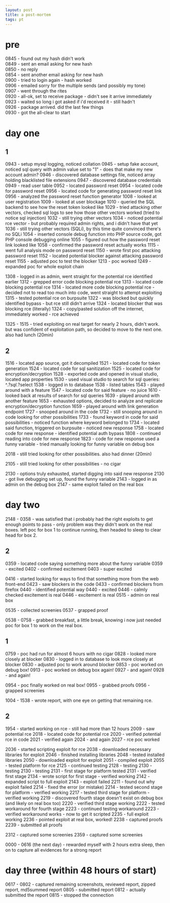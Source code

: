 ```yaml
---
layout: post
title: a post-mortem
tags: pt
---
```


# pre
0845 - found out my hash didn't work    
0849 - sent an email asking for new hash    
0850 - no reply    
0854 - sent another email asking for new hash    
0900 - tried to login again - hash worked    
0906 - emailed sorry for the multiple sends (and possibly my tone)    
0907 - went through the rites    
0920 - all-ok, set to receive package - didn't see it arrive immediately    
0923 - waited so long i got asked if i'd received it - still hadn't    
0926 - package arrived. did the last few things    
0930 - got the all-clear to start    

# day one
## 1
0943 - setup mysql logging, noticed collation
0945 - setup fake account, noticed sql query with admin value set to "1" - does that make my new account admin?
0946 - discovered database settings file, noticed array holding blacklisted file extensions
0947 - discovered database credentials
0949 - read user table
0952 - located password reset
0954 - located code for password reset
0956 - located code for generating password reset link
0956 - analyzed the password reset function generator
1008 - looked at user registration
1009 - looked at user blockage
1010 - queried the SQL backend to see how the reset token looked like
1029 - tried attacking other vectors, checked sql logs to see how those other vectors worked (tried to notice sql injection)
1032 - still trying other vectors
1034 - noticed potential rce vector - but probably required admin rights, and i didn't have that yet
1036 - still trying other vectors (SQLi), by this time quite convinced there's no SQLi
1054 - inserted console debug function into PHP source code, got PHP console debugging online
1055 - figured out how the password reset link looked like
1058 - confirmed the password reset actually works
1115 - went full analysis mode on password reset
1150 - wrote first poc attacking password reset
1152 - located potential blocker against attacking password reset
1155 - adjusted poc to test the blocker
1213 - poc worked
1249 - expanded poc for whole exploit chain  

1308 - logged in as admin, went straight for the potential rce identified earlier
1312 - grepped error code blocking potential rce
1313 - located code blocking potential rce
1314 - located more code blocking potential rce - decided not to read too much into code, went straight to attempt exploiting
1315 - tested potential rce on burpsuite
1322 - was blocked but quickly identified bypass - but rce still didn't arrive
1324 - located blocker that was blocking rce (literally)
1324 - copy/pasted solution off the internet, immediately worked - rce achieved
  

1325 - 1515 - tried exploiting on real target for nearly 2 hours, didn't work. but was confident of exploitation path, so decided to move to the next one. also had lunch (20min)

## 2

1516 - located app source, got it decompiled
1521 - located code for token generation
1524 - located code for sql sanitization
1525 - located code for encryption/decryption
1528 - exported code and opened in visual studio, located app properties
1530 - used visual studio to search for sql queries: ^.*?sql.*?select
1538 - logged in to database
1538 - listed tables
1543 - played around with a feature
1547 - located code for said feature - no juice
1610 - looked back at results of search for sql queries
1639 - played around with another feature
1653 - exhausted options, decided to analyze and replicate encryption/decryption function
1659 - played around with link generation endpoint
1727 - snooped around in the code
1732 - still snooping around in code looking for other possibilities
1733 - found keyword in code for said possibilities - noticed function where keyword belonged to
1734 - located said function, triggered on burpsuite - noticed new response
1758 - located code for new response - identified potential auth bypass
1808 - continued reading into code for new response
1823 - code for new response used a funny variable - tried manually looking for funny variable on debug box
  

2018 - still tried looking for other possibilities. also had dinner (20min)
  

2105 - still tried looking for other possibilities - no cigar
  

2130 - options truly exhausted, started digging into said new response
2130 - got live debugging set up, found the funny variable
2143 - logged in as admin on the debug box
2147 - same exploit failed on the real box
  

# day two

2148 - 0358 - was satisfied that i probably had the right exploits to get enough points to pass - only problem was they didn't work on the real boxes. left poc for box 1 to continue running, then headed to sleep to clear head for box 2.

## 2
0359 - located code saying something more about the funny variable
0359 - excited
0402 - confirmed excitement
0403 - super excited
  

0416 - started looking for ways to find that something more from the web front-end
0423 - saw blockers in the code
0433 - confirmed blockers from firefox
0440 - identified potential way
0440 - excited
0446 - calmly checked excitement is real
0446 - excitement is real
0515 - admin on real box
  

0535 - collected screenies
0537 - grapped proof

0538 - 0758 - grabbed breakfast, a little break, knowing i now just needed poc for box 1 to work on the real box.

## 1
0759 - poc had run for almost 6 hours with no cigar
0828 - looked more closely at blocker
0830 - logged in to database to look more closely at blocker
0830 - adjusted poc to work around blocker
0853 - poc worked on debug box!
0913 - poc worked on debug box again!
0927 - and again!
0928 - and again!
  

0954 - poc finally worked on real box!
0955 - grabbed proofs
0956 - grapped screenies
  

1004 - 1538 - wrote report, with one eye on getting that remaining rce.

## 2
1954 - started working on rce - still had more than 12 hours
2009 - saw potential rce
2018 - located code for potential rce
2020 - verified potential rce in code
2021 - verified again
2024 - and again
2027 - rce poc worked
  

2036 - started scripting exploit for rce
2038 - downloaded necessary libraries for exploit
2046 - finished installing libraries
2048 - tested installed libraries
2050 - downloaded exploit for exploit
2051 - compiled exploit
2055 - tested platform for rce
2125 - continued testing
2128 - testing
2130 - testing
2130 - testing
2131 - first stage for platform tested
2131 - verified first stage
2134 - wrote script for first stage - verified working
2142 - expanded script to full exploit
2143 - exploit failed
2211 - found out why exploit failed
2214 - fixed the error (or mistake)
2214 - tested second stage for platform - verified working
2217 - tested third stage for platform - verified working
2219 - discovered fourth stage doesn't exist on debug box (and likely on real box too)
2220 - verified third stage working
2222 - tested workaround for fourth stage
2223 - continued testing workaround
2223 - verified workaround works - now to get it scripted
2235 - full exploit working
2236 - pointed exploit at real box, worked!
2238 - captured proofs
2239 - submitted all proofs

2312 - captured some screenies
2359 - captured some screenies

0000 - 0616 (the next day) - rewarded myself with 2 hours extra sleep, then on to capture all evidences for a strong report

# day three (within 48 hours of start)

0617 - 0802 - captured remaining screenshots, reviewed report, zipped report, md5summed report
0805 - submitted report
0812 - actually submitted the report
0815 - stopped the connection
